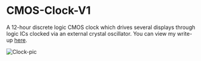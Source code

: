 # CMOS-Clock-V1
A 12-hour discrete logic CMOS clock which drives several displays through logic ICs clocked via an external crystal oscillator. You can view my write-up [here](https://github.com/rjmdhr/CMOS-Clock-V1/blob/main/Report.pdf).

![Clock-pic](https://user-images.githubusercontent.com/18176285/211679053-5b567f85-0f7f-4b62-a685-4a65ef295cf3.png)
